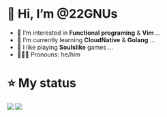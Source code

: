 # 👋 Hi, I’m @22GNUs

- 👀 I’m interested in **Functional programing** & **Vim** ...
- 🌱 I’m currently learning **CloudNative** & **Golang** ...
- 🌼 I like playing **Soulslike** games ...
- 🙆🏻‍♂️ Pronouns: he/him

# ⭐️ My status

<a href="https://github.com/anuraghazra/github-readme-stats">
  <img align="left" src="https://github-readme-stats.vercel.app/api?username=22GNUs&theme=transparent&show_icons=true" />
  <img align="left" src="https://github-readme-stats.vercel.app/api/top-langs/?username=22GNUs&layout=compact&theme=transparent" />
</a>

<!---
22GNUs/22GNUs is a ✨ special ✨ repository because its `README.md` (this file) appears on your GitHub profile.
You can click the Preview link to take a look at your changes.
--->

